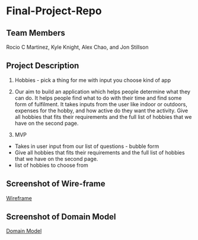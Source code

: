 # Final-Project-Repo

## Team Members

Rocio C Martinez, Kyle Knight, Alex Chao, and Jon Stillson

## Project Description

1. Hobbies - pick a thing for me with input you choose kind of app

2. Our aim to build an application which helps people determine what they can do. It helps people find what to do with their time and find some form of fulfilment. It takes inputs from the user like indoor or outdoors, expenses for the hobby, and how active do they want the activity. Give all hobbies that fits their requirements and the full list of hobbies that we have on the second page.

3. MVP

* Takes in user input from our list of questions - bubble form
* Give all hobbies that fits their requirements and the full list of hobbies that we have on the second page.
* list of hobbies to choose from

## Screenshot of Wire-frame

[Wireframe](img/wireframe.png)

## Screenshot of Domain Model

[Domain Model](img/domain-model.png)
